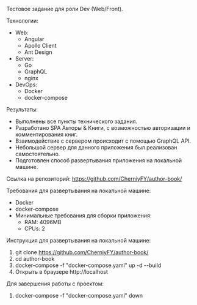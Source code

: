 Тестовое задание для роли Dev (Web/Front).

Технологии:
  - Web:
    - Angular
    - Apollo Client
    - Ant Design
  - Server:
    - Go
    - GraphQL
    - nginx
  - DevOps:
    - Docker
    - docker-compose

Результаты: 
  - Выполнены все пункты технического задания. 
  - Разработано SPA Авторы & Книги, с возможностью авторизации и комментирования книг. 
  - Взаимодействие с сервером происходит с помощью GraphQL API. 
  - Небольшой сервер для данного приложения был реализован самостоятельно. 
  - Подготовлен способ развертывания приложения на локальной машине.

Ссылка на репозиторий: https://github.com/CherniyFY/author-book/

Требования для развертывания на локальной машине:
- Docker
- docker-compose
- Минимальные требования для сборки приложения:
  - RAM: 4096MB
  - CPUs: 2

Инструкция для развертывания на локальной машине:
1. git clone https://github.com/CherniyFY/author-book/
2. cd author-book
3. docker-compose -f "docker-compose.yaml" up -d --build
4. Открыть в браузере http://localhost

Для завершения работы с проектом:
1. docker-compose -f "docker-compose.yaml" down
